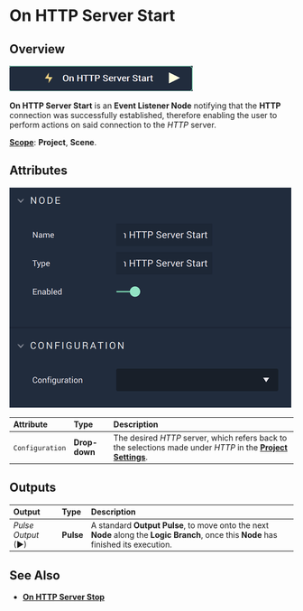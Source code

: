 # On HTTP Server Start

## Overview

![The On HTTP Server Start Node.](../../../../.gitbook/assets/onhttpserverstartnode.png)

**On HTTP Server Start** is an **Event Listener Node** notifying that the **HTTP** connection was successfully established, therefore enabling the user to perform actions on said connection to the *HTTP* server.

[**Scope**](../../overview.md#scopes): **Project**, **Scene**.

## Attributes

![The On HTTP Server Start Node Attributes.](../../../../.gitbook/assets/onhttpserverstartattributes.png)

| Attribute | Type | Description |
| :--- | :--- | :--- |
| `Configuration` | **Drop-down** | The desired _HTTP_ server, which refers back to the selections made under *HTTP* in the [**Project Settings**](../../../modules/project-settings.md). |

## Outputs

| Output | Type | Description |
| :--- | :--- | :--- |
| _Pulse Output_ \(►\) | **Pulse** | A standard **Output Pulse**, to move onto the next **Node** along the **Logic Branch**, once this **Node** has finished its execution. |

## See Also

* [**On HTTP Server Stop**](onhttpserverstop.md)

